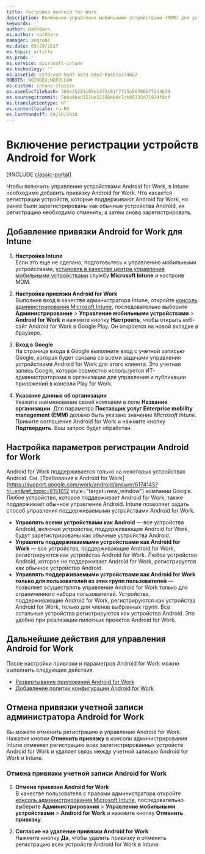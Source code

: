```yaml
---
title: Настройка Android for Work
description: Включение управления мобильными устройствами (MDM) для устройств Android for Work с помощью Microsoft Intune.
keywords: ''
author: NathBarn
ms.author: nathbarn
manager: angrobe
ms.date: 03/29/2017
ms.topic: article
ms.prod: ''
ms.service: microsoft-intune
ms.technology: ''
ms.assetid: b2fdcea9-9ad7-4d73-88e2-854b7a774bb2
ROBOTS: NOINDEX,NOFOLLOW
ms.custom: intune-classic
ms.openlocfilehash: 366e2b281c05e1233c61f7f35a50700677ad4b79
ms.sourcegitcommit: 5eba4bad151be32346aedc7cbb0333d71934f8cf
ms.translationtype: HT
ms.contentlocale: ru-RU
ms.lasthandoff: 04/16/2018
---
```

# <a name="enable-enrollment-of-android-for-work-devices"></a>Включение регистрации устройств Android for Work

[!INCLUDE [classic-portal](../includes/classic-portal.md)]

Чтобы включить управление устройствами Android for Work, в Intune необходимо добавить привязку Android for Work. Что касается регистрации устройств, которые поддерживают Android for Work, но ранее были зарегистрированы как обычные устройства Android, их регистрацию необходимо отменить, а затем снова зарегистрировать.

## <a name="add-android-for-work-binding-for-intune"></a>Добавление привязки Android for Work для Intune

1. **Настройка Intune**<br>
Если это еще не сделано, подготовьтесь к управлению мобильными устройствами, [установив в качестве центра управления мобильными устройствами](/intune-classic/get-started/start-with-a-paid-subscription-to-microsoft-intune-step-8#enable-device-enrollment) службу **Microsoft Intune** и настроив MDM.

2. **Настройка привязки Android for Work**<br>
    Выполнив вход в качестве администратора Intune, откройте [консоль администрирования Microsoft Intune](https://manage.microsoft.com), последовательно выберите **Администрирование** &gt; **Управление мобильными устройствами** &gt; **Android for Work** и нажмите кнопку **Настроить**, чтобы открыть веб-сайт Android for Work в Google Play. Он откроется на новой вкладке в браузере.

3. **Вход в Google**<br>
   На странице входа в Google выполните вход с учетной записью Google, которая будет связана со всеми задачами управления устройствами Android for Work для этого клиента. Это учетная запись Google, которая совместно используется ИТ-администраторами в организации для управления и публикации приложений в консоли Play for Work.

4. **Указание данных об организации**<br>
   Укажите наименование своей компании в поле **Название организации**. Для параметра **Поставщик услуг Enterprise mobility management (EMM)** должно быть указано значение *Microsoft Intune*. Примите соглашение Android for Work и нажмите кнопку **Подтвердить**. Ваш запрос будет обработан.

## <a name="specify-android-for-work-enrollment-settings"></a>Настройка параметров регистрации Android for Work
   Android for Work поддерживается только на некоторых устройствах Android. См. [Требования к Android for Work](https://support.google.com/work/android/answer/6174145?hl=en&ref_topic=6151012 style="target=new_window") компании Google.  Любое устройство, которое поддерживает Android for Work, также поддерживает обычное управление Android.  Intune позволяет задать способ управления поддерживаемыми устройствами Android for Work.

   - **Управлять всеми устройствами как Android** — все устройства Android, включая устройства, поддерживающие Android for Work, будут зарегистрированы как обычные устройства Android.
   - **Управлять поддерживаемыми устройствами как Android for Work** — все устройства, поддерживающие Android for Work, регистрируются как устройства Android for Work. Любое устройство Android, которое не поддерживает Android for Work, регистрируется как обычное устройство Android.
   - **Управлять поддерживаемыми устройствами как Android for Work только для пользователей из этих групп пользователей** — позволяет осуществлять управление Android for Work только для ограниченного набора пользователей. Устройства, поддерживающие Android for Work, регистрируются как устройства Android for Work, только для членов выбранных групп. Все остальные устройства регистрируются как устройства Android. Это удобно при реализации пилотных проектов Android for Work.

## <a name="next-steps-for-android-for-work"></a>Дальнейшие действия для управления Android for Work
После настройки привязки и параметров Android for Work можно выполнить следующие действия.
- [Развертывание приложений Android for Work](android-for-work-apps.md)
- [Добавление политик конфигурации Android for Work](android-for-work-policy-settings-in-microsoft-intune.md)

## <a name="unbinding-your-android-for-work-administrative-account"></a>Отмена привязки учетной записи администратора Android for Work

Вы можете отменить регистрацию и управление Android for Work. Нажатие кнопки **Отменить привязку** в консоли администрирования Intune отменяет регистрацию всех зарегистрированных устройств Android for Work и удаляет связь между учетной записью Android for Work и Intune.

### <a name="how-to-unbind-an-android-for-work-account"></a>Отмена привязки учетной записи Android for Work

1. **Отмена привязки Android for Work**<br>
    В качестве пользователя с правами администратора откройте [консоль администрирования Microsoft Intune](https://manage.microsoft.com), последовательно выберите **Администрирования** &gt; **Управление мобильными устройствами** &gt; **Android for Work** и нажмите кнопку **Отменить привязку**.

2. **Согласие на удаление привязки Android for Work**<br>
  Нажмите кнопку **Да**, чтобы удалить привязку и отменить регистрацию всех устройств Android for Work в Intune.
